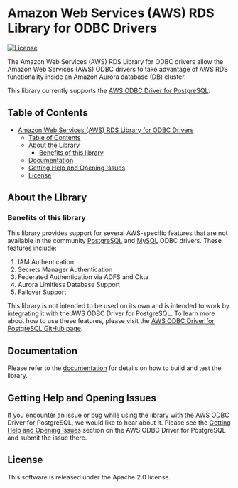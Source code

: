 # Amazon Web Services (AWS) RDS Library for ODBC Drivers

[![License](https://img.shields.io/badge/license-Apachev2-blue)](LICENSE)

The Amazon Web Services (AWS) RDS Library for ODBC drivers allow the Amazon Web Services (AWS) ODBC drivers to take
advantage of AWS RDS functionality inside an Amazon Aurora database (DB) cluster.

This library currently supports the [AWS ODBC Driver for PostgreSQL](https://github.com/aws/aws-pgsql-odbc).

## Table of Contents

- [Amazon Web Services (AWS) RDS Library for ODBC Drivers](#amazon-web-services-aws-rds-library-for-odbc-drivers)
  - [Table of Contents](#table-of-contents)
  - [About the Library](#about-the-library)
    - [Benefits of this library](#benefits-of-this-library)
  - [Documentation](#documentation)
  - [Getting Help and Opening Issues](#getting-help-and-opening-issues)
  - [License](#license)

## About the Library

### Benefits of this library

This library provides support for several AWS-specific features that are not available in the community [PostgreSQL](https://github.com/postgresql-interfaces/psqlodbc) and [MySQL](https://github.com/mysql/mysql-connector-odbc) ODBC drivers.
These features include:

1. IAM Authentication
2. Secrets Manager Authentication
3. Federated Authentication via ADFS and Okta
4. Aurora Limitless Database Support
5. Failover Support

This library is not intended to be used on its own and is intended to work by integrating it with the AWS ODBC Driver for PostgreSQL.
To learn more about how to use these features, please visit the [AWS ODBC Driver for PostgreSQL GitHub page](https://github.com/aws/aws-pgsql-odbc).

## Documentation

Please refer to the [documentation](docs/Documentation.md) for details on how to build and test the library.

## Getting Help and Opening Issues

If you encounter an issue or bug while using the library with the AWS ODBC Driver for PostgreSQL, we would like to hear about it.
Please see the [Getting Help and Opening Issues](https://github.com/aws/aws-pgsql-odbc?tab=readme-ov-file#getting-help-and-opening-issues) section on the AWS ODBC Driver for PostgreSQL and submit the issue there.

## License

This software is released under the Apache 2.0 license.
